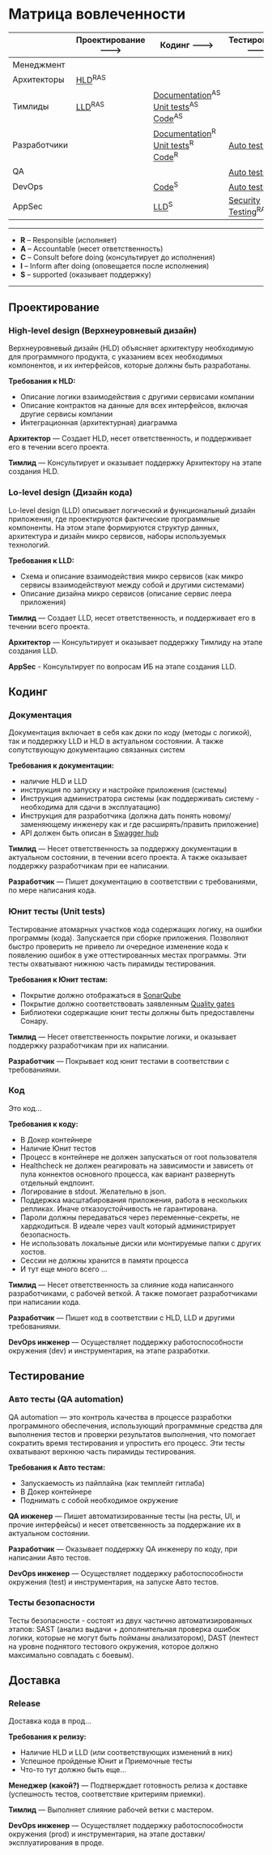 # Матрица вовлеченности 

|    |  Проектирование ---> |  Кодинг ---> |  Тестирование ---> |  Доставка |
|---|---|---|---|---|
| Менеджмент   |   |   |   |[Release](#release)<sup>A</sup>   |
| Архитекторы   | [HLD](#hld)<sup>RAS</sup>  |   |   |   |
|  Тимлиды      | [LLD](#lld)<sup>RAS</sup>  |[Documentation](#doc)<sup>AS</sup> [Unit tests](#unit)<sup>AS</sup> [Code](#code)<sup>AS</sup> |    |   |
|  Разработчики |   |[Documentation](#doc)<sup>R</sup> [Unit tests](#unit)<sup>R</sup> [Code](#code)<sup>R</sup>  |[Auto tests](#auto)<sup>S</sup>   |[Release](#release)<sup>R</sup>   |
|  QA           |   |   |[Auto tests](#auto)<sup>RA</sup>   |   |
|  DevOps       |   |[Code](#code)<sup>S</sup>   |[Auto tests](#auto)<sup>S</sup>   |[Release](#release)<sup>S</sup>   |
|  AppSec       |   |[LLD](#lld)<sup>S</sup>     |[Security Testing](#sectest)<sup>RAC</sup> |    |   

---
- **R** – Responsible (исполняет)
- **A** – Accountable (несет ответственность)
- **C** – Consult before doing (консультирует до исполнения)
- **I** – Inform after doing (оповещается после исполнения)
- **S** – supported (оказывает поддержку)
---

## Проектирование

### <a name="hld"></a> High-level design (Верхнеуровневый дизайн)

Верхнеуровневый дизайн (HLD) объясняет архитектуру необходимую для программного продукта, 
с указанием всех необходимых компонентов, и их интерфейсов, которые должны быть разработаны.

**Требования к HLD:**
- Описание логики взаимодействия с другими сервисами компании
- Описание контрактов на данные для всех интерфейсов, включая другие сервисы компании
- Интеграционная (архитектурная) диаграмма

**Архитектор** — Создает HLD, несет ответственность, и поддерживает его в течении всего проекта.

**Тимлид** — Консультирует и оказывает поддержку Архитектору на этапе создания HLD.

### <a name="lld"></a> Lo-level design (Дизайн кода)
Lo-level design (LLD) описывает логический и функциональный дизайн приложения, где проектируются фактические программные компоненты.
На этом этапе формируются структур данных, архитектура и дизайн микро сервисов, наборы используемых технологий.

**Требования к LLD:**
- Схема и описание взаимодействия микро сервисов (как микро сервисы взаимодействуют между собой и другими системами)
- Описание дизайна микро сервисов (описание сервис леера приложения)

**Тимлид** — Создает LLD, несет ответственность, и поддерживает его в течении всего проекта.

**Архитектор** — Консультирует и оказывает поддержку Тимлиду на этапе создания LLD.

**AppSec** - Консультирует по вопросам ИБ на этапе создания LLD.

## Кодинг

### <a name="lld"></a> Документация

Документация включает в себя как доки по коду (методы с логикой), 
так и поддержку LLD и HLD в актуальном состоянии.
А также сопутствующую документацию связанных систем

**Требования к документации:**
- наличие HLD и LLD
- инструкция по запуску и настройке приложения (системы)
- Инструкция администратора системы 
  (как поддерживать систему - необходима для сдачи в эксплуатацию)
- Инструкция для разработчика 
  (должна дать понять новому/заменяющему инженеру как и где расширять/править приложение)
- API должен быть описан в [Swagger hub](http://swagger-hub.k8s-dev.kar-tel.local)

**Тимлид** — Несет ответственность за поддержку документации в актуальном состоянии, 
в течении всего проекта. А также оказывает поддержку разработчикам при ее написании.

**Разработчик** — Пишет документацию в соответствии с требованиями,
по мере написания кода.

### <a name="unit"></a> Юнит тесты (Unit tests)

Тестирование атомарных участков кода содержащих логику, на ошибки программы (кода). 
Запускается при сборке приложения. Позволяют быстро проверить 
не привело ли очередное изменение кода к появлению ошибок в уже оттестированных местах программы.
Эти тесты охватывают нижнюю часть пирамиды тестирования.

**Требования к Юнит тестам:**
- Покрытие должно отображаться в [SonarQube](https://sonar.kar-tel.local)
- Покрытие должно соответствовать заявленным [Quality gates](https://sonar.kar-tel.local/quality_gates) 
- Библиотеки содержащие юнит тесты должны быть предоставлены Сонару. 

**Тимлид** — Несет ответственность покрытие логики, и оказывает поддержку разработчикам при их написании.

**Разработчик** — Покрывает код юнит тестами в соответствии с требованиями.

### <a name="code"></a> Код

Это код...

**Требования к коду:**
- В Докер контейнере
- Наличие Юнит тестов
- Процесс в контейнере не должен запускаться от root пользователя 
- Healthcheck не должен реагировать на зависимости и зависеть от пула коннектов основного процесса, как вариант развернуть отдельный ендпоинт. 
- Логирование в stdout. Желательно в json. 
- Поддержка масштабирования приложения, работа в нескольких репликах. Иначе отказоустойчивость не гарантирована.  
- Пароли должны передаваться через переменные-секреты, не хардкодиться. В идеале через vault который администрирует безопасность. 
- Не использовать локальные диски или монтируемые папки с других хостов. 
- Сессии не должны хранится в памяти процесса
- И тут еще много всего ... 

**Тимлид** — Несет ответственность за слияние кода написанного разработчиками, 
с рабочей веткой. А также помогает разработчиками при написании кода.

**Разработчик** — Пишет код в соответствии с HLD, LLD и другими требованиями.

**DevOps инженер** — Осуществляет поддержку работоспособности окружения (dev) и инструментария, на этапе разработки.


## Тестирование

### <a name="auto"></a> Авто тесты (QA automation)

QA automation — это контроль качества в процессе разработки программного обеспечения, 
использующий программные средства для выполнения тестов и проверки результатов выполнения, 
что помогает сократить время тестирования и упростить его процесс. 
Эти тесты охватывают верхнюю часть пирамиды тестирования.

**Требования к Авто тестам:**
- Запускаемость из пайплайна (как темплейт гитлаба)
- В Докер контейнере
- Поднимать с собой необходимое окружение

**QA инженер** — Пишет автоматизированные тесты (на ресты, UI, и прочие интерфейсы)
и несет ответсвенность за поддержание их в актуальном состоянии.

**Разработчик** — Оказывает поддержку QA инженеру по коду, при написании Авто тестов.

**DevOps инженер** — Осуществляет поддержку работоспособности окружения (test) и инструментария, на запуске Авто тестов.

### <a name="sectest"></a> Тесты безопасности

Тесты безопасности - состоят из двух частично автоматизированных этапов: SAST (анализ выдачи + дополнительная проверка ошибок логики, которые не могут быть пойманы анализатором), DAST (пентест на уровне поднятого тестового окружения, которое должно максимально совпадать с боевым).

## Доставка

### <a name="release"></a> Release

Доставка кода в прод...

**Требования к релизу:**
- Наличие HLD и LLD (или соответствующих изменений в них)
- Успешное пройденые Юнит и Приемочные тесты
- Что-то тут должно быть еще...

**Менеджер (какой?)** — Подтверждает готовность релиза к доставке 
(успешность тестов, соответствие критериям приемки).

**Тимлид** — Выполняет слияние рабочей ветки с мастером.

**DevOps инженер** — Осуществляет поддержку работоспособности окружения (prod) 
и инструментария, на этапе доставки/эксплуатирования в проде.

